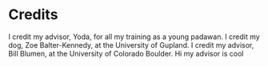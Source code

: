 # Credits

I credit my advisor, Yoda, for all my training as a young padawan. 
I credit my dog, Zoe Balter-Kennedy, at the University of Gupland.
I credit my advisor, Bill Blumen, at the University of Colorado Boulder.
Hi my advisor is cool
